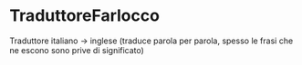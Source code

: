 # TraduttoreFarlocco
Traduttore italiano -> inglese (traduce parola per parola, spesso le frasi che ne escono sono prive di significato)
